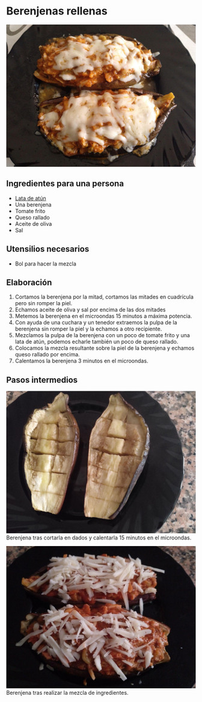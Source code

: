 # Berenjenas rellenas

![](images/berenjenas-rellenas-full.jpg)

## Ingredientes para una persona

* [Lata de atún](ingredients/lata-atun.md)
* Una berenjena
* Tomate frito
* Queso rallado
* Aceite de oliva
* Sal

## Utensilios necesarios

* Bol para hacer la mezcla

## Elaboración

1. Cortamos la berenjena por la mitad, cortamos las mitades en cuadrícula pero sin romper la piel.
1. Echamos aceite de oliva y sal por encima de las dos mitades
1. Metemos la berenjena en el microondas 15 minutos a máxima potencia. 
1. Con ayuda de una cuchara y un tenedor extraemos la pulpa de la berenjena sin romper la piel y la echamos a otro recipiente.
1. Mezclamos la pulpa de la berenjena con un poco de tomate frito y una lata de atún, podemos echarle también un poco de queso rallado.
1. Colocamos la mezcla resultante sobre la piel de la berenjena y echamos queso rallado por encima.
1. Calentamos la berenjena 3 minutos en el microondas.

## Pasos intermedios

![](images/berenjenas-rellenas-step_01.jpg)
Berenjena tras cortarla en dados y calentarla 15 minutos en el microondas.

![](images/berenjenas-rellenas-step_02.jpg)
Berenjena tras realizar la mezcla de ingredientes.